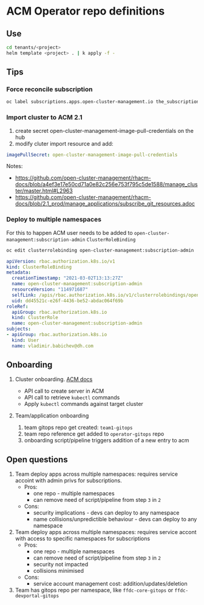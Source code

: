 # ACM Operator repo definitions

## Use

```bash
cd tenants/<project>
helm template <project> . | k apply -f -
```

## Tips

### Force reconcile subscription

```bash
oc label subscriptions.apps.open-cluster-management.io the_subscription_name reconcile=true
```

### Import cluster to ACM 2.1

1. create secret open-cluster-management-image-pull-credentials on the hub
1. modify cluter import resource and add:

```yaml
imagePullSecret: open-cluster-management-image-pull-credentials
```

Notes:

* https://github.com/open-cluster-management/rhacm-docs/blob/a4ef3e17e50cd71a0e82c256e753f795c5de1588/manage_cluster/master.html#L2963
* https://github.com/open-cluster-management/rhacm-docs/blob/2.1_prod/manage_applications/subscribe_git_resources.adoc


### Deploy to multiple namespaces

For this to happen ACM user needs to be added to `open-cluster-management:subscription-admin` `ClusterRoleBinding`

```bash
oc edit clusterrolebinding open-cluster-management:subscription-admin
```

```yaml
apiVersion: rbac.authorization.k8s.io/v1
kind: ClusterRoleBinding
metadata:
  creationTimestamp: "2021-03-02T13:13:27Z"
  name: open-cluster-management:subscription-admin
  resourceVersion: "114971687"
  selfLink: /apis/rbac.authorization.k8s.io/v1/clusterrolebindings/open-cluster-management%3Asubscription-admin
  uid: dd45521c-e26f-4436-be52-abdac064f69b
roleRef:
  apiGroup: rbac.authorization.k8s.io
  kind: ClusterRole
  name: open-cluster-management:subscription-admin
subjects:
- apiGroup: rbac.authorization.k8s.io
  kind: User
  name: vladimir.babichev@dh.com
```

## Onboarding

1. Cluster onboarding. [ACM docs](https://access.redhat.com/documentation/en-us/red_hat_advanced_cluster_management_for_kubernetes/2.1/html/manage_cluster/importing-a-target-managed-cluster-to-the-hub-cluster#importing-a-managed-cluster-with-the-cli )
    * API call to create server in ACM
    * API call to retrieve `kubectl` commands
    * Apply `kubectl` commands against target cluster

1. Team/application onboarding
    1. team gitops repo get created: `team1-gitops`
    2. team repo reference get added to `operator-gitops` repo
    3. onboarding script/pipeline triggers addition of a new entry to acm

## Open questions

1. Team deploy apps across multiple namespaces: requires service accoint with admin privs for subscriptions.
    * Pros:
        * one repo - multiple namespaces
        * can remove need of script/pipeline from step `3` in `2`
    * Cons:
        * security implications - devs can deploy to any namespace
        * name collisions/unpredictible behaviour - devs can deploy to any namespace
2. Team deploy apps across multiple namespaces: requires service accont with access to specific namespaces for subscriptions
    * Pros:
        * one repo - multiple namespaces
        * can remove need of script/pipeline from step `3` in `2`
        * security not impacted
        * collisions minimised
    * Cons:
        * service account management cost: addition/updates/deletion
3. Team has gitops repo per namespace, like `ffdc-core-gitops` or `ffdc-devportal-gitops`
